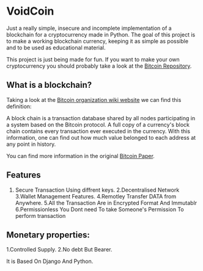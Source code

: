 # VoidCoin
Just a really simple, insecure and incomplete implementation of a blockchain for a cryptocurrency made in Python. The goal of this project is to make a working blockchain currency, keeping it as simple as possible and to be used as educational material.

This project is just being made for fun. If you want to make your own cryptocurrency you should probably take a look at the [Bitcoin Repository](https://github.com/bitcoin/bitcoin).


## What is a blockchain?

Taking a look at the [Bitcoin organization wiki website](https://en.bitcoin.it/wiki/Main_Page) we can find this definition:

A block chain is a transaction database shared by all nodes participating in a system based on the Bitcoin protocol. A full copy of a currency's block chain contains every transaction ever executed in the currency. With this information, one can find out how much value belonged to each address at any point in history. 

You can find more information in the original [Bitcoin Paper](https://bitcoin.org/bitcoin.pdf).

## Features
1. Secure Transaction Using diffrent keys.
2.Decentralised Network
3.Wallet Management Features.
4.Remotley Transfer DATA from Anywhere.
5.All the Transaction Are in Encrypted Format And Immutablr
6.Permissionless You Dont need To take Someone's Permission To perform transaction


## Monetary properties:
1.Controlled Supply.
2.No debt But Bearer.

It is Based On Django And Python.
